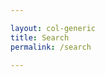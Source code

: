 ```yaml
---

layout: col-generic
title: Search
permalink: /search

---
```


<script text="text/javascript">
    $(function() {
        var cx = '007930462003869053427:vyjggrsucq4';
        var gcse = document.createElement('script');
        gcse.type = 'text/javascript';
        gcse.async = true;
        gcse.src = 'https://cse.google.com/cse.js?cx=' + cx;
        var s = document.getElementsByTagName('script')[0];
        s.parentNode.insertBefore(gcse, s);
    });
</script>
<div class="search-results page-body">
<div class="gcse-searchresults-only" data-queryParameterName="searchString" data-newWindow="false">
</div>
</div>